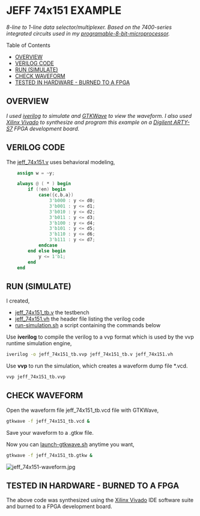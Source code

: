 # JEFF 74x151 EXAMPLE

_8-line to 1-line data selector/multiplexer.
Based on the 7400-series integrated circuits used in my
[programable-8-bit-microprocessor](https://github.com/JeffDeCola/my-verilog-examples/tree/master/systems/microprocessors/programable-8-bit-microprocessor)._

Table of Contents

* [OVERVIEW](https://github.com/JeffDeCola/my-verilog-examples/tree/master/combinational-logic/multiplexers-and-demultiplexers/jeff_74x151#overview)
* [VERILOG CODE](https://github.com/JeffDeCola/my-verilog-examples/tree/master/combinational-logic/multiplexers-and-demultiplexers/jeff_74x151#verilog-code)
* [RUN (SIMULATE)](https://github.com/JeffDeCola/my-verilog-examples/tree/master/combinational-logic/multiplexers-and-demultiplexers/jeff_74x151#run-simulate)
* [CHECK WAVEFORM](https://github.com/JeffDeCola/my-verilog-examples/tree/master/combinational-logic/multiplexers-and-demultiplexers/jeff_74x151#check-waveform)
* [TESTED IN HARDWARE - BURNED TO A FPGA](https://github.com/JeffDeCola/my-verilog-examples/tree/master/combinational-logic/multiplexers-and-demultiplexers/jeff_74x151#tested-in-hardware---burned-to-a-fpga)

## OVERVIEW

_I used
[iverilog](https://github.com/JeffDeCola/my-cheat-sheets/tree/master/hardware/tools/simulation/iverilog-cheat-sheet)
to simulate and
[GTKWave](https://github.com/JeffDeCola/my-cheat-sheets/tree/master/hardware/tools/simulation/gtkwave-cheat-sheet)
to view the waveform. I also used
[Xilinx Vivado](https://github.com/JeffDeCola/my-cheat-sheets/tree/master/hardware/tools/synthesis/xilinx-vivado-cheat-sheet)
to synthesize and program this example on a
[Digilent ARTY-S7](https://github.com/JeffDeCola/my-cheat-sheets/tree/master/hardware/development/fpga-development-boards/digilent-arty-s7-cheat-sheet)
FPGA development board._

## VERILOG CODE

The
[jeff_74x151.v](https://github.com/JeffDeCola/my-verilog-examples/blob/master/combinational-logic/multiplexers-and-demultiplexers/jeff_74x151/jeff_74x151.v)
uses behavioral modeling,

```verilog
    assign w = ~y;

    always @ ( * ) begin
        if (!en) begin
            case({c,b,a})
                3'b000 : y <= d0;
                3'b001 : y <= d1;
                3'b010 : y <= d2;
                3'b011 : y <= d3;
                3'b100 : y <= d4;
                3'b101 : y <= d5;
                3'b110 : y <= d6;
                3'b111 : y <= d7;
            endcase
        end else begin
            y <= 1'b1;
        end
    end
```

## RUN (SIMULATE)

I created,

* [jeff_74x151_tb.v](https://github.com/JeffDeCola/my-verilog-examples/blob/master/combinational-logic/multiplexers-and-demultiplexers/jeff_74x151/jeff_74x151_tb.v)
  the testbench
* [jeff_74x151.vh](https://github.com/JeffDeCola/my-verilog-examples/blob/master/combinational-logic/multiplexers-and-demultiplexers/jeff_74x151/jeff_74x151.vh)
  the header file listing the verilog code
* [run-simulation.sh](https://github.com/JeffDeCola/my-verilog-examples/blob/master/combinational-logic/multiplexers-and-demultiplexers/jeff_74x151/run-simulation.sh)
  a script containing the commands below

Use **iverilog** to compile the verilog to a vvp format
which is used by the vvp runtime simulation engine,

```bash
iverilog -o jeff_74x151_tb.vvp jeff_74x151_tb.v jeff_74x151.vh
```

Use **vvp** to run the simulation, which creates a waveform dump file *.vcd.

```bash
vvp jeff_74x151_tb.vvp
```

## CHECK WAVEFORM

Open the waveform file jeff_74x151_tb.vcd file with GTKWave,

```bash
gtkwave -f jeff_74x151_tb.vcd &
```

Save your waveform to a .gtkw file.

Now you can
[launch-gtkwave.sh](https://github.com/JeffDeCola/my-verilog-examples/blob/master/launch-GTKWave-script/launch-gtkwave.sh)
anytime you want,

```bash
gtkwave -f jeff_74x151_tb.gtkw &
```

![jeff_74x151-waveform.jpg](../../../docs/pics/jeff_74x151-waveform.jpg)

## TESTED IN HARDWARE - BURNED TO A FPGA

The above code was synthesized using the
[Xilinx Vivado](https://github.com/JeffDeCola/my-cheat-sheets/tree/master/hardware/tools/synthesis/xilinx-vivado-cheat-sheet)
IDE software suite and burned to a FPGA development board.
